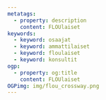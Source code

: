 ```yaml
---
metatags:
  - property: description
    content: FLOUlaiset
keywords:
  - keyword: osaajat
  - keyword: ammattilaiset
  - keyword: floulaiset
  - keyword: konsultit
ogp:
  - property: og:title
    content: FLOUlaiset
OGPimg: img/flou_crossway.png
---
```

